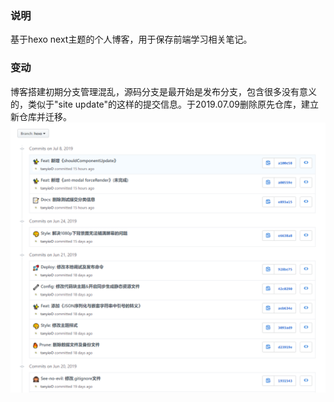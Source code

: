 

### 说明

基于hexo next主题的个人博客，用于保存前端学习相关笔记。

### 变动

博客搭建初期分支管理混乱，源码分支是最开始是发布分支，包含很多没有意义的，类似于"site update"的这样的提交信息。于2019.07.09删除原先仓库，建立新仓库并迁移。![image](<https://github.com/tanyioO/image-lib/raw/master/github/blog.png>)